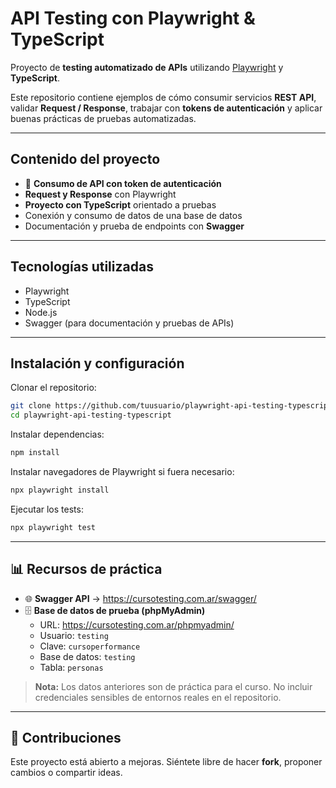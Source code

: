 # API Testing con Playwright & TypeScript

Proyecto de **testing automatizado de APIs** utilizando [Playwright](https://playwright.dev/) y **TypeScript**.

Este repositorio contiene ejemplos de cómo consumir servicios **REST API**, validar **Request / Response**, trabajar con **tokens de autenticación** y aplicar buenas prácticas de pruebas automatizadas.

---

## Contenido del proyecto

- 🔑 **Consumo de API con token de autenticación**
- **Request y Response** con Playwright
- **Proyecto con TypeScript** orientado a pruebas
- Conexión y consumo de datos de una base de datos
- Documentación y prueba de endpoints con **Swagger**

---

## Tecnologías utilizadas

- Playwright
- TypeScript
- Node.js
- Swagger (para documentación y pruebas de APIs)

---

## Instalación y configuración

Clonar el repositorio:

```bash
git clone https://github.com/tuusuario/playwright-api-testing-typescript.git
cd playwright-api-testing-typescript
```

Instalar dependencias:

```bash
npm install
```

Instalar navegadores de Playwright si fuera necesario:

```bash
npx playwright install
```

Ejecutar los tests:

```bash
npx playwright test
```

---

## 📊 Recursos de práctica

- 🌐 **Swagger API** → https://cursotesting.com.ar/swagger/
- 🗄️ **Base de datos de prueba (phpMyAdmin)**
  - URL: https://cursotesting.com.ar/phpmyadmin/
  - Usuario: `testing`
  - Clave: `cursoperformance`
  - Base de datos: `testing`
  - Tabla: `personas`

> **Nota:** Los datos anteriores son de práctica para el curso. No incluir credenciales sensibles de entornos reales en el repositorio.

---

## 🤝 Contribuciones

Este proyecto está abierto a mejoras. Siéntete libre de hacer **fork**, proponer cambios o compartir ideas.
